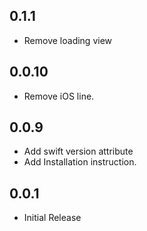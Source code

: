 ## 0.1.1

* Remove loading view

## 0.0.10

* Remove iOS line.

## 0.0.9

* Add swift version attribute
* Add Installation instruction.

## 0.0.1

* Initial Release

